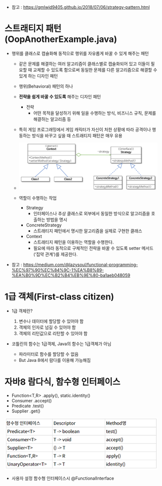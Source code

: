 - 참고 : https://gmlwjd9405.github.io/2018/07/06/strategy-pattern.html

# 스트래티지 패턴 (OopAnotherExample.java)
- 행위를 클래스로 캡슐화해 동적으로 행위를 자유롭게 바꿀 수 있게 해주는 패턴
    - 같은 문제를 해결하는 여러 알고리즘이 클래스별로 캡슐화되어 있고 이들이 필요할 때 교체할 수 있도록
    함으로써 동일한 문제를 다른 알고리즘으로 해결할 수 있게 하는 디자인 패턴
    - 행위(Behavioral) 패턴의 하나
    - **전략을 쉽게 바꿀 수 있도록** 해주는 디자인 패턴
        - 전략
            - 어떤 목적을 달성하기 위해 일을 수행하는 방식, 비즈니스 규칙, 문제를 해결하는 알고리즘 등
    - 특히 게임 프로그래밍에서 게임 캐릭터가 자신이 처한 상황에 따라 공격이나 행동하는 방식을
    바꾸고 싶을 때 스트래티지 패턴은 매우 유용
    - ![img.png](img.png)
      
    - 역할이 수행하는 작업
        - Strategy
            - 인터페이스나 추상 클래스로 외부에서 동일한 방식으로 알고리즘을 호출하는 방법을 명시
        - ConcreteStrategy
            - 스트래티지 패턴에서 명시한 알고리즘을 실제로 구현한 클래스
        - Context
            - 스트래티지 패턴을 이용하는 역할을 수행한다.
            - 필요에 따라 동적으로 구체적인 전략을 바꿀 수 있도록 setter 메서드(‘집약 관계’)를 제공한다.

- 참고 : https://medium.com/@lazysoul/functional-programming-%EC%97%90%EC%84%9C-1%EA%B8%89-%EA%B0%9D%EC%B2%B4%EB%9E%80-ba1aeb048059
# 1급 객체(First-class citizen)
- 1급 객체란?
    1. 변수나 데이터에 할당할 수 있어야 함
    2. 객체의 인자로 넘길 수 있어야 함
    3. 객체의 리턴값으로 리턴할 수 있어야 함
    
- 코틀린의 함수는 1급객체, Java의 함수는 1급객체가 아님
    - 파라미터로 함수를 할당할 수 없음
    - But Java 8에서 람다를 이용해 가능해짐
    
# 자바8 람다식, 함수형 인터페이스
- Function<T,R>     .apply(), static.identity()
- Consumer<T>       .accept()
- Predicate<T>      .test()
- Supplier<T>       .get()

![img_1.png](img_1.png)
- 사용자 설정 함수형 인터페이스시 @FunctionalInterface